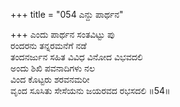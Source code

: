 +++
title = "054 ಎನ್ದು ಪಾರ್ಥನ"

+++
ಎಂದು ಪಾರ್ಥನ ಸಂತವಿಟ್ಟು ಪು  
ರಂದರನು ತನ್ನರಮನೆಗೆ ನಡೆ  
ತಂದನರ್ಜುನ ಸಹಿತ ವಿವಿಧ ವಿನೋದ ವಿಭವದಲಿ   
ಅಂದು ಶಿಖಿ ಪವನಾದಿಗಳು ನಲ  
ವಿಂದ ಕೊಟ್ಟರು ಶರವನಮರೀ  
ವೃಂದ ಸೂಸಿತು ಸೇಸೆಯನು ಜಯರವದ ರಭಸದಲಿ     ॥54॥